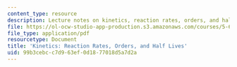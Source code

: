 ```yaml
---
content_type: resource
description: Lecture notes on kinetics, reaction rates, orders, and half lives.
file: https://ol-ocw-studio-app-production.s3.amazonaws.com/courses/5-60-thermodynamics-kinetics-spring-2008/99b3cebcc7d963ef0d1877018d5a7d2a_lec_29.pdf
file_type: application/pdf
resourcetype: Document
title: 'Kinetics: Reaction Rates, Orders, and Half Lives'
uid: 99b3cebc-c7d9-63ef-0d18-77018d5a7d2a
---
```

